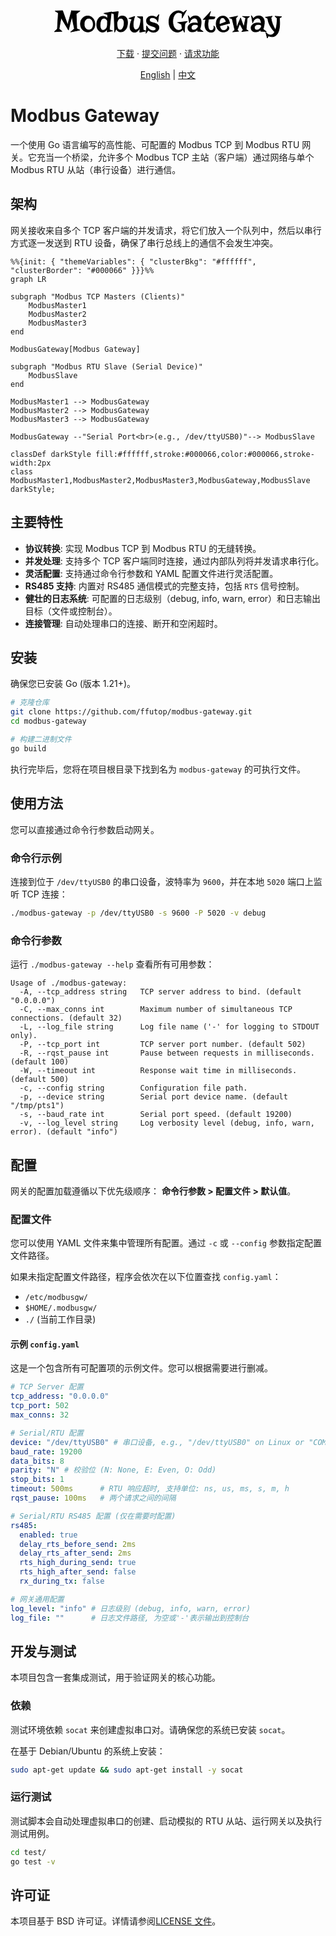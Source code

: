 <div align="center">

<svg width="364.014" height="45.093" viewBox="0 0 364.014 45.093" xmlns="http://www.w3.org/2000/svg"><g id="svgGroup" stroke-linecap="round" fill-rule="evenodd" font-size="9pt" stroke="#000000" stroke-width="0.25mm" fill="#000000" style="stroke:#000000;stroke-width:0.25mm;fill:#000000"><path d="M 27.612 1.245 L 41.211 1.587 L 35.107 6.152 L 36.06 29.907 L 40.967 32.153 L 26.099 35.254 L 32.153 29.907 L 28.149 10.547 L 22.705 32.153 L 10.913 12.5 L 7.715 30.2 L 12.402 34.155 L 0 34.79 L 4.907 30.347 L 6.421 4.858 L 1.27 1.587 L 13.306 1.001 L 21.411 23.901 L 27.612 1.245 Z M 91.333 3.198 L 91.265 3.81 L 102.49 2.539 A 448.19 448.19 0 0 0 101.66 8.899 Q 101.318 11.694 101.099 13.892 Q 102.417 11.914 104.309 10.681 Q 106.201 9.448 108.643 9.448 A 10.148 10.148 0 0 1 111.792 9.888 A 7.304 7.304 0 0 1 114.099 11.096 Q 115.063 11.865 115.686 12.903 A 10.179 10.179 0 0 1 116.675 15.112 A 13.291 13.291 0 0 1 117.187 17.529 A 21.09 21.09 0 0 1 117.334 19.995 A 24.084 24.084 0 0 1 116.614 26.062 Q 115.894 28.833 114.49 30.835 Q 113.086 32.837 110.974 33.948 A 10.364 10.364 0 0 1 106.079 35.059 A 6.99 6.99 0 0 1 103.638 34.644 Q 102.515 34.229 101.636 33.521 A 7.736 7.736 0 0 1 100.11 31.873 A 8.207 8.207 0 0 1 99.097 29.858 L 96.631 35.547 L 95.679 6.396 L 91.173 4.637 L 88.184 31.445 L 93.579 33.447 L 84.741 35.156 L 84.839 30.396 A 14.51 14.51 0 0 1 83.496 32.312 A 10.006 10.006 0 0 1 81.799 33.936 A 8.206 8.206 0 0 1 79.712 35.071 A 7.082 7.082 0 0 1 77.222 35.498 Q 75.317 35.449 73.621 34.644 A 8.924 8.924 0 0 1 70.642 32.336 Q 69.36 30.835 68.616 28.65 A 15.447 15.447 0 0 1 67.871 23.657 A 20 20 0 0 1 68.677 17.676 Q 69.482 15.112 70.874 13.403 Q 72.266 11.694 74.133 10.84 Q 76.001 9.985 78.125 9.985 Q 80.273 9.985 82.117 10.901 A 8.445 8.445 0 0 1 85.132 13.354 L 85.229 7.593 L 79.272 5.347 L 91.333 3.198 Z M 301.489 10.303 L 312.5 10.498 L 308.838 13.501 L 307.153 31.104 L 310.547 33.35 L 299.951 34.595 L 302.246 32.007 L 296.851 22.095 L 292.896 31.958 L 295.288 34.058 L 285.449 35.059 L 288.892 31.909 L 284.644 14.209 L 280.298 12.402 L 293.652 9.692 L 290.698 13.086 L 291.748 28.345 L 298.193 12.646 L 303.247 27.344 L 306.396 12.891 L 301.489 10.303 Z M 197.778 20.093 L 213.086 18.237 L 209.082 22.241 L 208.228 35.645 L 206.03 31.494 A 12.841 12.841 0 0 1 201.819 34.424 Q 199.438 35.449 196.997 35.449 A 11.986 11.986 0 0 1 193.872 35.022 A 12.513 12.513 0 0 1 190.771 33.704 A 13.605 13.605 0 0 1 187.927 31.445 Q 186.597 30.078 185.608 28.21 A 18.467 18.467 0 0 1 184.033 23.95 A 22.508 22.508 0 0 1 183.447 18.604 A 21.276 21.276 0 0 1 184.253 12.451 Q 185.059 9.79 186.377 7.837 Q 187.695 5.884 189.355 4.59 A 16.984 16.984 0 0 1 192.725 2.515 Q 194.434 1.733 196.057 1.416 A 14.98 14.98 0 0 1 198.877 1.099 A 13.37 13.37 0 0 1 201.465 1.514 Q 202.563 1.807 203.857 2.441 A 9.071 9.071 0 0 1 206.274 4.199 L 211.841 0 L 204.541 13.159 L 204.541 6.299 A 6.341 6.341 0 0 0 202.698 5.029 A 10.935 10.935 0 0 0 200.854 4.382 A 8.522 8.522 0 0 0 199.377 4.138 A 20.552 20.552 0 0 0 198.633 4.102 A 6.634 6.634 0 0 0 195.239 5.225 Q 193.628 6.274 192.395 8.142 Q 191.162 10.01 190.43 12.61 A 21.367 21.367 0 0 0 189.697 18.408 A 21.332 21.332 0 0 0 190.43 24.219 A 14.396 14.396 0 0 0 192.444 28.625 Q 193.726 30.444 195.459 31.421 A 7.486 7.486 0 0 0 199.194 32.397 A 13.28 13.28 0 0 0 199.902 32.361 A 5.013 5.013 0 0 0 201.196 32.056 Q 201.953 31.787 202.832 31.189 A 8.292 8.292 0 0 0 204.59 29.492 L 203.735 23.193 L 197.778 20.093 Z M 364.014 10.693 L 360.327 13.159 A 68.317 68.317 0 0 1 360.706 17.505 A 61.247 61.247 0 0 1 360.804 21.008 A 65.988 65.988 0 0 1 360.791 22.314 Q 360.742 24.78 360.474 27.258 Q 360.205 29.736 359.619 32.019 A 24.135 24.135 0 0 1 358.105 36.279 A 13.203 13.203 0 0 1 355.823 39.709 Q 354.468 41.162 352.649 42.004 A 9.863 9.863 0 0 1 348.462 42.847 Q 345.776 42.847 342.725 41.504 L 340.918 45.093 L 338.428 35.498 Q 339.526 36.938 340.686 37.817 A 11.554 11.554 0 0 0 342.908 39.172 Q 343.97 39.648 344.861 39.795 A 9.343 9.343 0 0 0 346.313 39.941 Q 348.315 39.941 349.89 38.684 A 11.104 11.104 0 0 0 352.661 35.205 A 54.722 54.722 0 0 1 348.865 30.75 A 39.854 39.854 0 0 1 345.532 25.623 Q 344.043 22.9 343.03 19.897 A 27.095 27.095 0 0 1 341.724 13.647 L 337.72 11.499 L 349.023 9.888 L 346.924 12.744 A 42.149 42.149 0 0 0 349.365 22.388 A 62.27 62.27 0 0 0 354.077 32.007 Q 354.712 30.176 355.188 28.052 A 55.601 55.601 0 0 0 355.994 23.56 A 69.305 69.305 0 0 0 356.494 18.64 Q 356.665 16.089 356.714 13.452 L 353.076 9.888 A 566.703 566.703 0 0 1 356.653 10.156 A 647.974 647.974 0 0 0 359.351 10.364 Q 360.498 10.449 361.292 10.51 A 46.487 46.487 0 0 0 362.598 10.596 A 29.342 29.342 0 0 0 364.014 10.693 Z M 163.452 11.938 L 167.456 7.007 L 165.649 19.189 Q 165.356 17.92 164.624 16.687 Q 163.892 15.454 162.805 14.478 A 8.876 8.876 0 0 0 160.303 12.903 A 7.888 7.888 0 0 0 157.202 12.305 A 7.526 7.526 0 0 0 155.42 12.512 A 4.281 4.281 0 0 0 153.918 13.184 Q 153.271 13.647 152.893 14.355 A 3.526 3.526 0 0 0 152.515 16.04 A 2.77 2.77 0 0 0 153.162 17.944 A 5.225 5.225 0 0 0 154.858 19.177 Q 155.908 19.678 157.251 20.032 A 250.885 250.885 0 0 1 160.01 20.776 A 28.086 28.086 0 0 1 162.769 21.692 Q 164.111 22.217 165.161 23.047 A 6.362 6.362 0 0 1 166.858 25.11 A 6.484 6.484 0 0 1 167.505 28.149 A 7.016 7.016 0 0 1 166.711 31.604 Q 165.918 33.032 164.673 33.948 A 8.337 8.337 0 0 1 161.914 35.278 A 11.146 11.146 0 0 1 158.96 35.693 Q 157.788 35.693 156.616 35.449 A 13.533 13.533 0 0 1 154.346 34.766 A 13.536 13.536 0 0 1 152.258 33.716 Q 151.27 33.105 150.464 32.397 L 146.753 37.354 L 147.9 25.244 A 17.109 17.109 0 0 0 149.78 28.345 Q 150.879 29.785 152.222 30.847 A 11.13 11.13 0 0 0 155.103 32.507 A 8.748 8.748 0 0 0 158.301 33.105 Q 160.229 33.105 161.389 32.288 A 2.682 2.682 0 0 0 162.549 29.956 A 2.202 2.202 0 0 0 161.902 28.333 A 5.839 5.839 0 0 0 160.193 27.197 A 17.414 17.414 0 0 0 157.788 26.318 Q 156.445 25.928 155.029 25.464 Q 153.613 25 152.271 24.377 A 9.863 9.863 0 0 1 149.866 22.815 A 7.12 7.12 0 0 1 148.157 20.52 Q 147.51 19.165 147.51 17.236 A 7.736 7.736 0 0 1 147.998 14.355 A 6.477 6.477 0 0 1 149.28 12.292 A 6.851 6.851 0 0 1 151.062 10.925 Q 152.051 10.4 153.052 10.12 Q 154.053 9.839 154.956 9.741 Q 155.859 9.644 156.494 9.644 Q 157.422 9.644 158.374 9.802 A 12.282 12.282 0 0 1 160.242 10.266 A 11.785 11.785 0 0 1 161.975 10.999 Q 162.793 11.426 163.452 11.938 Z M 133.154 10.742 L 141.406 10.742 L 142.358 31.738 L 146.753 33.789 L 136.743 35.645 L 137.207 28.491 Q 136.523 29.932 135.645 31.238 Q 134.766 32.544 133.667 33.533 A 9.222 9.222 0 0 1 131.262 35.107 A 6.809 6.809 0 0 1 128.442 35.693 Q 126.636 35.693 125.269 35.059 Q 123.901 34.424 122.974 33.313 A 7.615 7.615 0 0 1 121.57 30.701 Q 121.094 29.199 121.094 27.49 A 23.312 23.312 0 0 1 121.338 24.194 A 31.845 31.845 0 0 1 122.009 20.813 A 30.159 30.159 0 0 1 123.035 17.566 A 26.2 26.2 0 0 1 124.341 14.648 L 119.189 13.452 L 128.857 10.156 Q 127.93 12.622 127.429 14.88 A 51.668 51.668 0 0 0 126.685 18.896 A 43.38 43.38 0 0 0 126.343 22.705 A 21.004 21.004 0 0 0 126.66 26.624 Q 126.978 28.271 127.539 29.358 Q 128.101 30.444 128.882 30.969 A 3.002 3.002 0 0 0 130.591 31.494 A 4.439 4.439 0 0 0 133.13 30.737 A 7.436 7.436 0 0 0 135.12 28.699 Q 135.986 27.417 136.609 25.708 Q 137.231 23.999 137.634 22.095 A 35.694 35.694 0 0 0 138.232 18.213 A 44.871 44.871 0 0 0 138.452 14.404 L 133.154 10.742 Z M 233.105 30.835 L 238.306 34.497 L 229.102 34.106 L 229.663 31.104 A 10.183 10.183 0 0 1 226.282 33.899 A 11.807 11.807 0 0 1 221.851 35.059 A 14.227 14.227 0 0 1 220.838 35.096 A 9.513 9.513 0 0 1 218.274 34.778 A 6.386 6.386 0 0 1 215.735 33.459 Q 214.722 32.568 214.233 31.262 A 8.28 8.28 0 0 1 213.745 28.345 Q 213.745 26.855 214.478 25.452 A 7.589 7.589 0 0 1 216.589 22.974 Q 217.969 21.899 219.971 21.252 Q 221.973 20.605 224.512 20.605 Q 225.684 20.605 227.209 20.825 A 9.053 9.053 0 0 1 230.103 21.753 Q 229.98 20.264 229.651 18.713 Q 229.321 17.163 228.687 15.894 A 5.951 5.951 0 0 0 227.039 13.831 Q 226.025 13.037 224.512 13.037 Q 223.218 13.037 221.997 13.574 Q 220.776 14.111 219.714 15.112 A 11.124 11.124 0 0 0 217.798 17.554 A 16.047 16.047 0 0 0 216.357 20.801 L 214.307 8.838 L 217.407 13.599 A 12.251 12.251 0 0 1 219.727 11.34 Q 220.898 10.498 222.058 10.046 A 9.81 9.81 0 0 1 224.304 9.448 A 15.632 15.632 0 0 1 226.392 9.302 Q 228.271 9.399 229.871 10.071 A 7.952 7.952 0 0 1 232.642 12 A 9.017 9.017 0 0 1 234.485 15.088 A 12.156 12.156 0 0 1 235.156 19.287 A 28.533 28.533 0 0 1 235.01 22.07 A 37.064 37.064 0 0 1 234.583 25.098 A 43.933 43.933 0 0 1 233.923 28.113 A 32.241 32.241 0 0 1 233.105 30.835 Z M 334.253 30.835 L 339.453 34.497 L 330.249 34.106 L 330.811 31.104 A 10.183 10.183 0 0 1 327.429 33.899 A 11.807 11.807 0 0 1 322.998 35.059 A 14.227 14.227 0 0 1 321.985 35.096 A 9.513 9.513 0 0 1 319.421 34.778 A 6.386 6.386 0 0 1 316.882 33.459 Q 315.869 32.568 315.381 31.262 A 8.28 8.28 0 0 1 314.893 28.345 Q 314.893 26.855 315.625 25.452 A 7.589 7.589 0 0 1 317.737 22.974 Q 319.116 21.899 321.118 21.252 Q 323.12 20.605 325.659 20.605 Q 326.831 20.605 328.357 20.825 A 9.053 9.053 0 0 1 331.25 21.753 Q 331.128 20.264 330.798 18.713 Q 330.469 17.163 329.834 15.894 A 5.951 5.951 0 0 0 328.186 13.831 Q 327.173 13.037 325.659 13.037 Q 324.365 13.037 323.145 13.574 Q 321.924 14.111 320.862 15.112 A 11.124 11.124 0 0 0 318.945 17.554 A 16.047 16.047 0 0 0 317.505 20.801 L 315.454 8.838 L 318.555 13.599 A 12.251 12.251 0 0 1 320.874 11.34 Q 322.046 10.498 323.206 10.046 A 9.81 9.81 0 0 1 325.452 9.448 A 15.632 15.632 0 0 1 327.539 9.302 Q 329.419 9.399 331.018 10.071 A 7.952 7.952 0 0 1 333.789 12 A 9.017 9.017 0 0 1 335.632 15.088 A 12.156 12.156 0 0 1 336.304 19.287 A 28.533 28.533 0 0 1 336.157 22.07 A 37.064 37.064 0 0 1 335.73 25.098 A 43.933 43.933 0 0 1 335.071 28.113 A 32.241 32.241 0 0 1 334.253 30.835 Z M 242.529 15.039 L 238.306 15.308 L 250.22 2.295 A 126.819 126.819 0 0 0 247.925 10.352 L 257.422 11.157 L 256.177 14.087 L 246.973 14.746 Q 246.631 16.528 246.448 17.908 Q 246.265 19.287 246.143 20.239 A 40.296 40.296 0 0 0 245.972 22.192 A 29.818 29.818 0 0 0 246.265 26.587 A 12.713 12.713 0 0 0 247.18 29.919 A 5.441 5.441 0 0 0 248.767 32.043 A 3.663 3.663 0 0 0 251.074 32.788 A 4.025 4.025 0 0 0 253.162 32.288 Q 254.004 31.787 254.517 30.994 A 5.419 5.419 0 0 0 255.249 29.211 Q 255.469 28.223 255.469 27.246 A 10.387 10.387 0 0 0 255.322 25.488 A 3.518 3.518 0 0 1 256.921 27.209 A 6.045 6.045 0 0 1 257.471 29.785 Q 257.471 31.226 256.995 32.324 A 5.231 5.231 0 0 1 255.688 34.167 Q 254.858 34.912 253.735 35.303 Q 252.612 35.693 251.318 35.693 Q 250.537 35.693 249.475 35.522 Q 248.413 35.352 247.266 34.9 Q 246.118 34.448 244.995 33.618 A 8.485 8.485 0 0 1 242.993 31.47 Q 242.114 30.151 241.565 28.259 A 16.071 16.071 0 0 1 241.016 23.804 Q 241.016 21.509 241.492 19.226 A 53.417 53.417 0 0 1 242.529 15.039 Z M 280.566 21.24 L 264.722 25.537 A 17.312 17.312 0 0 0 265.576 28.21 Q 266.113 29.517 266.895 30.542 Q 267.676 31.567 268.701 32.202 Q 269.727 32.837 271.021 32.837 Q 272.729 32.837 273.999 32.129 Q 275.269 31.421 276.074 30.334 A 6.591 6.591 0 0 0 277.197 27.942 A 6.659 6.659 0 0 0 277.394 26.367 A 5.746 5.746 0 0 0 277.319 25.439 A 3.371 3.371 0 0 1 278.455 26.147 A 3.465 3.465 0 0 1 279.163 27.112 A 4.058 4.058 0 0 1 279.517 28.186 Q 279.614 28.735 279.614 29.248 A 4.182 4.182 0 0 1 278.931 31.506 A 6.641 6.641 0 0 1 277.014 33.435 A 10.619 10.619 0 0 1 274.097 34.79 A 12.615 12.615 0 0 1 270.41 35.303 A 10.634 10.634 0 0 1 265.613 34.253 A 10.718 10.718 0 0 1 262.036 31.409 Q 260.571 29.614 259.79 27.197 A 16.65 16.65 0 0 1 259.009 22.046 Q 259.009 19.263 259.79 16.907 Q 260.571 14.551 262.097 12.891 Q 263.623 11.23 265.845 10.376 A 11.565 11.565 0 0 1 270.022 9.664 A 16.17 16.17 0 0 1 270.972 9.692 A 8.302 8.302 0 0 1 274.658 10.84 Q 276.343 11.841 277.6 13.416 Q 278.857 14.99 279.626 17.017 Q 280.396 19.043 280.566 21.24 Z M 42.688 17.175 A 14.428 14.428 0 0 0 41.821 22.241 A 14.538 14.538 0 0 0 42.798 27.747 A 12.206 12.206 0 0 0 45.422 31.812 Q 47.07 33.472 49.231 34.338 Q 51.392 35.205 53.784 35.205 Q 56.274 35.205 58.411 34.277 A 10.594 10.594 0 0 0 62.085 31.653 A 11.251 11.251 0 0 0 64.417 27.527 A 14.059 14.059 0 0 0 65.069 23.141 A 18.416 18.416 0 0 0 65.039 22.095 A 16.879 16.879 0 0 0 63.965 16.968 Q 63.062 14.648 61.548 12.988 Q 60.034 11.328 57.983 10.413 Q 55.933 9.497 53.467 9.497 Q 50.928 9.497 48.792 10.461 A 11.069 11.069 0 0 0 45.105 13.135 A 12.339 12.339 0 0 0 42.688 17.175 Z M 47.827 22.656 A 11.633 11.633 0 0 0 48.437 26.538 A 9.234 9.234 0 0 0 50.073 29.48 A 7.321 7.321 0 0 0 52.441 31.348 A 6.345 6.345 0 0 0 55.273 32.007 Q 56.763 32.007 58.057 31.36 A 6.719 6.719 0 0 0 60.303 29.529 A 8.82 8.82 0 0 0 61.792 26.685 Q 62.329 25.024 62.329 22.998 Q 62.329 20.996 61.792 19.226 Q 61.255 17.456 60.291 16.138 A 7.36 7.36 0 0 0 58.008 14.062 Q 56.689 13.306 55.127 13.306 Q 53.735 13.306 52.429 13.94 A 7.151 7.151 0 0 0 50.098 15.784 Q 49.072 16.992 48.45 18.726 Q 47.827 20.459 47.827 22.656 Z M 84.937 25.708 L 85.083 17.749 Q 84.717 16.87 84.167 16.064 A 8.359 8.359 0 0 0 82.947 14.636 A 5.697 5.697 0 0 0 81.458 13.635 A 4.051 4.051 0 0 0 79.736 13.257 Q 78.052 13.257 76.868 14.087 A 6.325 6.325 0 0 0 74.915 16.382 A 11.887 11.887 0 0 0 73.792 19.849 A 24.991 24.991 0 0 0 73.437 24.194 A 16.892 16.892 0 0 0 73.73 27.429 Q 74.023 28.931 74.585 30.029 Q 75.146 31.128 76.001 31.763 Q 76.855 32.397 77.979 32.397 A 7.242 7.242 0 0 0 78.467 32.349 A 5.193 5.193 0 0 0 79.492 32.092 A 8.366 8.366 0 0 0 80.847 31.47 Q 81.592 31.055 82.336 30.31 A 9.934 9.934 0 0 0 83.765 28.442 Q 84.448 27.319 84.937 25.708 Z M 106.445 13.208 Q 105.42 13.208 104.517 13.721 Q 103.613 14.233 102.869 15.112 A 9.985 9.985 0 0 0 101.55 17.151 A 15.855 15.855 0 0 0 100.586 19.604 A 61.572 61.572 0 0 0 100.513 20.813 A 17.767 17.767 0 0 0 100.488 21.655 Q 100.464 22.07 100.488 22.339 Q 100.488 25.171 100.903 27.026 Q 101.318 28.882 102.026 29.993 Q 102.734 31.104 103.674 31.555 Q 104.614 32.007 105.64 32.007 A 3.581 3.581 0 0 0 107.739 31.226 Q 108.813 30.444 109.705 28.979 A 13.955 13.955 0 0 0 111.169 25.439 A 17.605 17.605 0 0 0 111.743 20.752 A 10.96 10.96 0 0 0 111.304 17.505 Q 110.864 16.089 110.12 15.137 A 5.132 5.132 0 0 0 108.423 13.696 A 4.281 4.281 0 0 0 106.445 13.208 Z M 264.307 22.949 L 275.024 19.043 A 16.943 16.943 0 0 0 273.816 16.028 A 10.214 10.214 0 0 0 272.412 13.965 Q 271.68 13.159 270.935 12.781 A 3.152 3.152 0 0 0 269.507 12.402 Q 268.481 12.402 267.7 12.793 A 4.29 4.29 0 0 0 266.345 13.855 A 6.446 6.446 0 0 0 265.369 15.43 Q 264.966 16.333 264.722 17.358 A 16.102 16.102 0 0 0 264.368 19.47 Q 264.258 20.557 264.258 21.606 L 264.258 22.278 A 4.744 4.744 0 0 0 264.307 22.949 Z M 230.2 24.536 L 230.2 24.243 Q 229.321 23.901 228.43 23.718 A 18.611 18.611 0 0 0 226.782 23.45 Q 226.025 23.364 225.5 23.352 Q 224.976 23.34 224.805 23.34 A 6.374 6.374 0 0 0 222.388 23.853 A 5.439 5.439 0 0 0 220.691 25.012 A 4.608 4.608 0 0 0 219.69 26.563 Q 219.36 27.417 219.36 28.247 Q 219.36 30.127 220.276 31.091 A 3.514 3.514 0 0 0 222.949 32.056 Q 224.121 32.056 225.171 31.641 Q 226.221 31.226 227.136 30.53 Q 228.052 29.834 228.796 28.943 A 13.838 13.838 0 0 0 230.103 27.1 Q 230.151 26.416 230.176 25.781 A 32.404 32.404 0 0 0 230.2 24.536 Z M 331.348 24.536 L 331.348 24.243 Q 330.469 23.901 329.578 23.718 A 18.611 18.611 0 0 0 327.93 23.45 Q 327.173 23.364 326.648 23.352 Q 326.123 23.34 325.952 23.34 A 6.374 6.374 0 0 0 323.535 23.853 A 5.439 5.439 0 0 0 321.838 25.012 A 4.608 4.608 0 0 0 320.837 26.563 Q 320.508 27.417 320.508 28.247 Q 320.508 30.127 321.423 31.091 A 3.514 3.514 0 0 0 324.097 32.056 Q 325.269 32.056 326.318 31.641 Q 327.368 31.226 328.284 30.53 Q 329.199 29.834 329.944 28.943 A 13.838 13.838 0 0 0 331.25 27.1 Q 331.299 26.416 331.323 25.781 A 32.404 32.404 0 0 0 331.348 24.536 Z"/></g></svg>

  <a href="https://github.com/ffutop/modbus-gateway/releases">下载</a>
  ·
  <a href="https://github.com/ffutop/modbus-gateway/issues/new">提交问题</a>
  ·
  <a href="https://github.com/ffutop/modbus-gateway/issues/new">请求功能</a>

[English](README.md) |
[中文](README_CN.md)
</div>

# Modbus Gateway

一个使用 Go 语言编写的高性能、可配置的 Modbus TCP 到 Modbus RTU 网关。它充当一个桥梁，允许多个 Modbus TCP 主站（客户端）通过网络与单个 Modbus RTU 从站（串行设备）进行通信。

## 架构

网关接收来自多个 TCP 客户端的并发请求，将它们放入一个队列中，然后以串行方式逐一发送到 RTU 设备，确保了串行总线上的通信不会发生冲突。

```mermaid
%%{init: { "themeVariables": { "clusterBkg": "#ffffff", "clusterBorder": "#000066" }}}%%
graph LR

subgraph "Modbus TCP Masters (Clients)"
    ModbusMaster1
    ModbusMaster2
    ModbusMaster3
end

ModbusGateway[Modbus Gateway]

subgraph "Modbus RTU Slave (Serial Device)"
    ModbusSlave
end

ModbusMaster1 --> ModbusGateway 
ModbusMaster2 --> ModbusGateway
ModbusMaster3 --> ModbusGateway

ModbusGateway --"Serial Port<br>(e.g., /dev/ttyUSB0)"--> ModbusSlave

classDef darkStyle fill:#ffffff,stroke:#000066,color:#000066,stroke-width:2px
class ModbusMaster1,ModbusMaster2,ModbusMaster3,ModbusGateway,ModbusSlave darkStyle;
```

## 主要特性

*   **协议转换**: 实现 Modbus TCP 到 Modbus RTU 的无缝转换。
*   **并发处理**: 支持多个 TCP 客户端同时连接，通过内部队列将并发请求串行化。
*   **灵活配置**: 支持通过命令行参数和 YAML 配置文件进行灵活配置。
*   **RS485 支持**: 内置对 RS485 通信模式的完整支持，包括 `RTS` 信号控制。
*   **健壮的日志系统**: 可配置的日志级别（debug, info, warn, error）和日志输出目标（文件或控制台）。
*   **连接管理**: 自动处理串口的连接、断开和空闲超时。

## 安装

确保您已安装 Go (版本 1.21+)。

```bash
# 克隆仓库
git clone https://github.com/ffutop/modbus-gateway.git
cd modbus-gateway

# 构建二进制文件
go build
```

执行完毕后，您将在项目根目录下找到名为 `modbus-gateway` 的可执行文件。

## 使用方法

您可以直接通过命令行参数启动网关。

### 命令行示例

连接到位于 `/dev/ttyUSB0` 的串口设备，波特率为 `9600`，并在本地 `5020` 端口上监听 TCP 连接：

```bash
./modbus-gateway -p /dev/ttyUSB0 -s 9600 -P 5020 -v debug
```

### 命令行参数

运行 `./modbus-gateway --help` 查看所有可用参数：

```text
Usage of ./modbus-gateway:
  -A, --tcp_address string   TCP server address to bind. (default "0.0.0.0")
  -C, --max_conns int        Maximum number of simultaneous TCP connections. (default 32)
  -L, --log_file string      Log file name ('-' for logging to STDOUT only).
  -P, --tcp_port int         TCP server port number. (default 502)
  -R, --rqst_pause int       Pause between requests in milliseconds. (default 100)
  -W, --timeout int          Response wait time in milliseconds. (default 500)
  -c, --config string        Configuration file path.
  -p, --device string        Serial port device name. (default "/tmp/pts1")
  -s, --baud_rate int        Serial port speed. (default 19200)
  -v, --log_level string     Log verbosity level (debug, info, warn, error). (default "info")
```

## 配置

网关的配置加载遵循以下优先级顺序： **命令行参数 > 配置文件 > 默认值**。

### 配置文件

您可以使用 YAML 文件来集中管理所有配置。通过 `-c` 或 `--config` 参数指定配置文件路径。

如果未指定配置文件路径，程序会依次在以下位置查找 `config.yaml`：
*   `/etc/modbusgw/`
*   `$HOME/.modbusgw/`
*   `./` (当前工作目录)

#### 示例 `config.yaml`

这是一个包含所有可配置项的示例文件。您可以根据需要进行删减。

```yaml
# TCP Server 配置
tcp_address: "0.0.0.0"
tcp_port: 502
max_conns: 32

# Serial/RTU 配置
device: "/dev/ttyUSB0" # 串口设备, e.g., "/dev/ttyUSB0" on Linux or "COM3" on Windows
baud_rate: 19200
data_bits: 8
parity: "N" # 校验位 (N: None, E: Even, O: Odd)
stop_bits: 1
timeout: 500ms      # RTU 响应超时, 支持单位: ns, us, ms, s, m, h
rqst_pause: 100ms   # 两个请求之间的间隔

# Serial/RTU RS485 配置 (仅在需要时配置)
rs485:
  enabled: true
  delay_rts_before_send: 2ms
  delay_rts_after_send: 2ms
  rts_high_during_send: true
  rts_high_after_send: false
  rx_during_tx: false

# 网关通用配置
log_level: "info" # 日志级别 (debug, info, warn, error)
log_file: ""      # 日志文件路径, 为空或'-'表示输出到控制台

```

## 开发与测试

本项目包含一套集成测试，用于验证网关的核心功能。

### 依赖

测试环境依赖 `socat` 来创建虚拟串口对。请确保您的系统已安装 `socat`。

在基于 Debian/Ubuntu 的系统上安装：
```bash
sudo apt-get update && sudo apt-get install -y socat
```

### 运行测试

测试脚本会自动处理虚拟串口的创建、启动模拟的 RTU 从站、运行网关以及执行测试用例。

```bash
cd test/
go test -v
```

## 许可证

本项目基于 BSD 许可证。详情请参阅[LICENSE 文件](LICENSE)。
